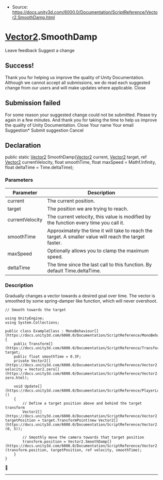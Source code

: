 * Source: https://docs.unity3d.com/6000.0/Documentation/ScriptReference/Vector2.SmoothDamp.html

#  [Vector2](https://docs.unity3d.com/6000.0/Documentation/ScriptReference/Vector2.html).SmoothDamp
Leave feedback
Suggest a change
## Success!
Thank you for helping us improve the quality of Unity Documentation. Although we cannot accept all submissions, we do read each suggested change from our users and will make updates where applicable.
Close
## Submission failed
For some reason your suggested change could not be submitted. Please <a>try again</a> in a few minutes. And thank you for taking the time to help us improve the quality of Unity Documentation.
Close
Your name Your email Suggestion* Submit suggestion
Cancel
## Declaration
public static [Vector2](https://docs.unity3d.com/6000.0/Documentation/ScriptReference/Vector2.html) SmoothDamp([Vector2](https://docs.unity3d.com/6000.0/Documentation/ScriptReference/Vector2.html) current, [Vector2](https://docs.unity3d.com/6000.0/Documentation/ScriptReference/Vector2.html) target, ref [Vector2](https://docs.unity3d.com/6000.0/Documentation/ScriptReference/Vector2.html) currentVelocity, float smoothTime, float maxSpeed = Mathf.Infinity, float deltaTime = Time.deltaTime); 
### Parameters
Parameter | Description  
---|---  
current | The current position.  
target | The position we are trying to reach.  
currentVelocity | The current velocity, this value is modified by the function every time you call it.  
smoothTime | Approximately the time it will take to reach the target. A smaller value will reach the target faster.  
maxSpeed | Optionally allows you to clamp the maximum speed.  
deltaTime | The time since the last call to this function. By default Time.deltaTime.  
### Description
Gradually changes a vector towards a desired goal over time.
The vector is smoothed by some spring-damper like function, which will never overshoot.
```
// Smooth towards the target  
  
using UnityEngine;
using System.Collections;  
  
public class ExampleClass : MonoBehaviour[](https://docs.unity3d.com/6000.0/Documentation/ScriptReference/MonoBehaviour.html)
{
    public Transform[](https://docs.unity3d.com/6000.0/Documentation/ScriptReference/Transform.html) target;
    public float smoothTime = 0.3F;
    private Vector2[](https://docs.unity3d.com/6000.0/Documentation/ScriptReference/Vector2.html) velocity = Vector2.zero[](https://docs.unity3d.com/6000.0/Documentation/ScriptReference/Vector2-zero.html);  
  
    void Update[](https://docs.unity3d.com/6000.0/Documentation/ScriptReference/PlayerLoop.Update.html)()
    {
        // Define a target position above and behind the target transform
        Vector2[](https://docs.unity3d.com/6000.0/Documentation/ScriptReference/Vector2.html) targetPosition = target.TransformPoint(new Vector2[](https://docs.unity3d.com/6000.0/Documentation/ScriptReference/Vector2.html)(0, 5));  
  
        // Smoothly move the camera towards that target position
        transform.position = Vector2.SmoothDamp[](https://docs.unity3d.com/6000.0/Documentation/ScriptReference/Vector2.SmoothDamp.html)(transform.position, targetPosition, ref velocity, smoothTime);
    }
}

```

* * *
